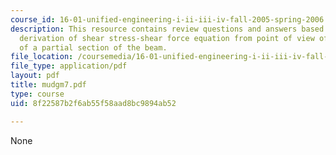 ```yaml
---
course_id: 16-01-unified-engineering-i-ii-iii-iv-fall-2005-spring-2006
description: This resource contains review questions and answers based on re-examining
  derivation of shear stress-shear force equation from point of view of equilibrium
  of a partial section of the beam.
file_location: /coursemedia/16-01-unified-engineering-i-ii-iii-iv-fall-2005-spring-2006/8f22587b2f6ab55f58aad8bc9894ab52_mudgm7.pdf
file_type: application/pdf
layout: pdf
title: mudgm7.pdf
type: course
uid: 8f22587b2f6ab55f58aad8bc9894ab52

---
```

None